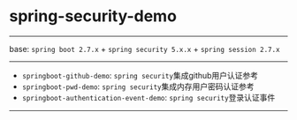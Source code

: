 # spring-security-demo

-----
base: `spring boot 2.7.x` + `spring security 5.x.x` + `spring session 2.7.x`

-----
- `springboot-github-demo`: `spring security`集成github用户认证参考  
- `springboot-pwd-demo`: `spring security`集成内存用户密码认证参考
- `springboot-authentication-event-demo`: `spring security`登录认证事件

-----

